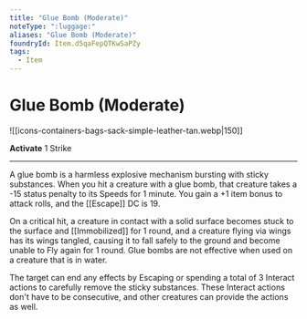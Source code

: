 ```yaml
---
title: "Glue Bomb (Moderate)"
noteType: ":luggage:"
aliases: "Glue Bomb (Moderate)"
foundryId: Item.d5qaFepQTKwSaPZy
tags:
  - Item
---
```


# Glue Bomb (Moderate)
![[icons-containers-bags-sack-simple-leather-tan.webp|150]]

**Activate** 1 Strike

* * *

A glue bomb is a harmless explosive mechanism bursting with sticky substances. When you hit a creature with a glue bomb, that creature takes a -15 status penalty to its Speeds for 1 minute. You gain a +1 item bonus to attack rolls, and the [[Escape]] DC is 19.

On a critical hit, a creature in contact with a solid surface becomes stuck to the surface and [[Immobilized]] for 1 round, and a creature flying via wings has its wings tangled, causing it to fall safely to the ground and become unable to Fly again for 1 round. Glue bombs are not effective when used on a creature that is in water.

The target can end any effects by Escaping or spending a total of 3 Interact actions to carefully remove the sticky substances. These Interact actions don't have to be consecutive, and other creatures can provide the actions as well.
